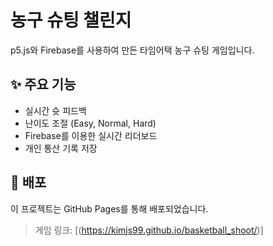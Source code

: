# 농구 슈팅 챌린지

p5.js와 Firebase를 사용하여 만든 타임어택 농구 슈팅 게임입니다.

## ✨ 주요 기능
- 실시간 슛 피드백
- 난이도 조절 (Easy, Normal, Hard)
- Firebase를 이용한 실시간 리더보드
- 개인 통산 기록 저장

## 🚀 배포
이 프로젝트는 GitHub Pages를 통해 배포되었습니다.
> 게임 링크: [(https://kimjs99.github.io/basketball_shoot/)]

